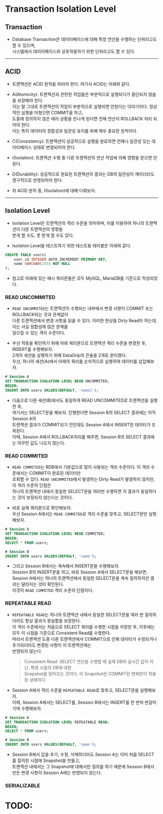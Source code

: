 # Transaction Isolation Level

<h2>Transaction</h2>

- Database Transaction은 데이터베이스에 대해 특정 연산을 수행하는 단위라고도 할 수 있으며,  
  시스템에서 데이터베이스와 상호작용하기 위한 단위라고도 할 수 있다.

<hr/>

<h2>ACID</h2>

- 트랜잭션은 ACID 원칙을 따라야 한다. 여기서 ACID는 아래와 같다.

- A(Atomicity): 트랜잭션과 관련된 작업들은 부분적으로 실행되다가 중단되지 않음을 보장해야 한다.  
  이는 말 그대로 트랜잭션의 작업이 부분적으로 실행되면 안된다는 이야기이다. 정상적인 실행을 마쳤으면 COMMIT을 하고,  
  도중에 정의하지 않은 에러 상황을 만나게 된다면 전체 연산이 ROLLBACK 처리 되어야 한다.  
  이는 특히 데이터의 정합성과 일관성 유지를 위해 매우 중요한 원칙이다.

- C(Consistency): 트랜잭션이 성공적으로 실행을 완료하면 언제나 일관성 있는 데이터베이스 상태로 변경되어야 한다.

- I(Isolation): 트랜잭션 수행 중 다른 트랜잭션의 연산 작업에 의해 영향을 받으면 안된다.

- D(Durability): 성공적으로 완료된 트랜잭션의 결과는 DB의 일관성이 깨지더라도 영구적으로 반영되어야 한다.

- 위 ACID 원칙 중, I(Isolation)에 대해 다뤄보자.

<hr/>

<h2>Isolation Level</h2>

- Isolation Level은 트랜잭션의 격리 수준을 의미하며, 이를 이용하여 하나의 트랜잭션이 다른 트랜잭션의 영향을  
  받게 할 수도, 못 받게 할 수도 있다.

- Isolation Level을 테스트하기 위한 테스트용 테이블은 아래와 같다.

```sql
CREATE TABLE users(
	user_id INTEGER AUTO_INCREMENT PRIMARY KEY,
	name VARCHAR(255) NOT NULL
);
```

- 참고로 아래에 있는 예시 쿼리문들은 모두 MySQL, MariaDB를 기준으로 작성되었다.

<h3>READ UNCOMMITED</h3>

- `READ UNCOMMITED`는 트랜잭션이 수행되는 내부에서 변경 사항이 COMMIT 또는 ROLLBACK되는 것과 관계없이  
  다른 트랜잭션에서 변경 사항을 읽을 수 있다. 이러한 현상을 Dirty Read라 하는데, 이는 사실 정합성에 많은 문제를  
  일으킬 수 있는 격리 수준이다.

- 우선 작동을 확인하기 위해 아래 쿼리문으로 트랜잭션 격리 수준을 변경한 후, INSERT를 수행해보자.  
  2개의 세션을 실행하기 위해 DataGrip의 콘솔을 2개로 분리했다.  
  우선, 하나의 세션(A)에서 아래의 쿼리를 순차적으로 실행하여 데이터를 삽입해보자.

```sql
# Session A
SET TRANSACTION ISOLATION LEVEL READ UNCOMMITED;
BEGIN;
INSERT INTO users VALUES(DEFAULT, 'name1');
```

- 다음으로 다른 세션(B)에서도 동일하게 READ UNCOMMITED로 트랜잭션을 실행 한 후,  
  여기서는 SELECT문을 해보자. 진행한다면 Session B의 SELECT 결과에는 아직 Session A의  
  트랜잭션 결과가 COMMIT되기 전인데도 Session A에서 INSERT한 데이터가 조회된다.  
  이때, Session A에서 ROLLBACK처리를 해주면, Session B의 SELECT 결과에는 아무런 값도 나오지 않는다.

<h3>READ COMMITED</h3>

- `READ COMMITED`는 RDB에서 기본값으로 많이 사용되는 격리 수준이다. 이 격리 수준에서는 COMMIT이 완료된 데이터만  
  조회할 수 있다. `READ UNCOMMITED`에서 발생하는 Dirty Read가 발생하지 않지만, 이 격리 수준의 단점은  
  하나의 트랜잭션 내에서 동일한 SELECT문을 여러번 수행하면 각 결과가 동일하다는 것이 보장되지 않는다는 것이다.

- 바로 실제 쿼리문으로 확인해보자.  
  우선 Session A에서는 `READ COMMITED`로 격리 수준을 맞추고, SELECT문만 실행해보자.

```sql
# Session A
SET TRANSACTION ISOLATION LEVEL READ COMMITED;
BEGIN;
SELECT * FROM users;

# Session B
INSERT INTO users VALUES(DEFAULT, 'name');
```

- 그리고 Session B에서는 계속해서 INSERT문을 수행해보자.  
  Session B의 INSERT문을 하고, 바로 Session A에서 SELECT문을 해보면,  
  Session A에서는 하나의 트랜잭션에서 동일한 SELECT문을 계속 질의하지만 결과는 달라지는 것이 확인된다.  
  이것이 `READ COMMITED` 격리 수준의 단점이다.

<h3>REPEATABLE READ</h3>

- `REPEATABLE READ`는 하나의 트랜잭션 내에서 동일한 SELECT문을 여러 번 질의하더라도 항상 결과가 동일함을 보장한다.  
  이 격리 수준에서는 처음으로 SELECT 쿼리를 수행한 시점을 저장한 후, 이후에는 모두 이 시점을 기준으로 Consistent Read를 수행한다.  
  따라서 트랜잭션 도중 다른 트랜잭션에서 COMMIT으로 인해 데이터가 수정되거나 추가되더라도 변경된 사항이 이 트랜잭션에는  
  반영되지 않는다.

  > Consistent Read: SELECT 연산을 수행할 때 실제 DB의 실시간 값이 아닌, 특정 시점의 DB에 대한  
  > Snapshot을 읽어오는 것이다. 이 Snapshot은 COMMIT된 변화만이 적용된 상태이다.

- Session A에서 격리 수준을 `REPEATABLE READ`로 맞추고, SELECT문을 실행해보자.  
  이때, Session A에서는 SELECT를, Session B에서는 INSERT를 한 번씩 번갈아가며 수행해보자.

```sql
# Session A
SET TRANSACTION ISOLATION LEVEL REPEATABLE READ;
BEGIN;
SELECT * FROM users;

# Session B
INSERT INTO users VALUES(DEFAULT, 'name');
```

- Session B에서 값을 추가, 수정, 삭제하더라도 Session A는 이미 처음 SELECT를 질의한 시점에 Snapshot을 만들고,  
  트랜잭션 내에서는 그 Snapshot에 대해서만 질의를 하기 때문에 Session B에서 만든 변경 사항이 Session A에는 반영되지 않는다.

<h3>SERIALIZABLE</h3>

# TODO:
